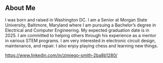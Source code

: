 ## About Me
I was born and raised in Washington DC. I am a Senior at Morgan State University, Baltimore, Maryland where I am pursuing a Bachelor’s degree in Electrical and Computer Engineering. My expected graduation date is in 2025. I am committed to helping others through his experience as a mentor in various STEM programs. I am very interested in electronic circuit design, maintenance, and repair. I also enjoy playing chess and learning new things. 

https://www.linkedin.com/in/zimiego-smith-2ba8b1280/

